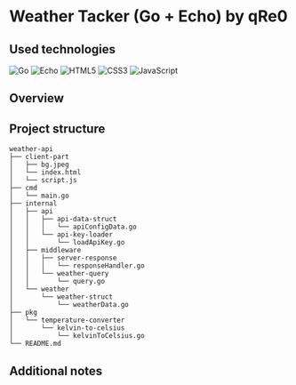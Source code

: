 # Weather Tacker (Go + Echo) by qRe0

## Used technologies
![Go](https://img.shields.io/badge/go-%2300ADD8.svg?style=for-the-badge&logo=go&logoColor=white)
![Echo](https://img.shields.io/badge/Echo-4AE1FF?style=for-the-badge)
![HTML5](https://img.shields.io/badge/html5-%23E34F26.svg?style=for-the-badge&logo=html5&logoColor=white)
![CSS3](https://img.shields.io/badge/css3-%231572B6.svg?style=for-the-badge&logo=css3&logoColor=white)
![JavaScript](https://img.shields.io/badge/javascript-%23323330.svg?style=for-the-badge&logo=javascript&logoColor=%23F7DF1E)

## Overview

## Project structure
```shell
weather-api
├── client-part
│   ├── bg.jpeg
│   └── index.html
│   └── script.js
├── cmd
│   └── main.go
├── internal
│   ├── api
│   │   ├── api-data-struct
│   │   │   └── apiConfigData.go
│   │   └── api-key-loader
│   │       └── loadApiKey.go
│   ├── middleware
│   │   ├── server-response
│   │   │   └── responseHandler.go
│   │   └── weather-query
│   │       └── query.go
│   └── weather
│       └── weather-struct
│           └── weatherData.go
├── pkg
│   └── temperature-converter
│       └── kelvin-to-celsius
│           └── kelvinToCelsius.go
└── README.md
```

## Additional notes
